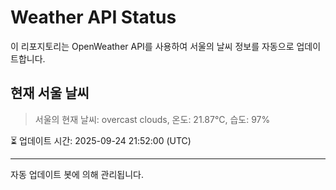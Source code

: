
# Weather API Status

이 리포지토리는 OpenWeather API를 사용하여 서울의 날씨 정보를 자동으로 업데이트합니다.

## 현재 서울 날씨
> 서울의 현재 날씨: overcast clouds, 온도: 21.87°C, 습도: 97%

⏳ 업데이트 시간: 2025-09-24 21:52:00 (UTC)

---
자동 업데이트 봇에 의해 관리됩니다.
